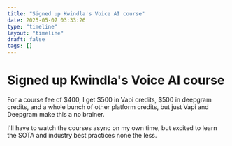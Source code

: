 ```yaml
---
title: "Signed up Kwindla's Voice AI course"
date: 2025-05-07 03:33:26
type: "timeline"
layout: "timeline"
draft: false
tags: []
---
```


# Signed up Kwindla's Voice AI course

For a course fee of $400, I get $500 in Vapi credits,  $500 in deepgram credits, and a whole bunch of other platform credits, but just Vapi and Deepgram make this a no brainer.

I'll have to watch the courses async on my own time, but excited to learn the SOTA and industry best practices none the less. 